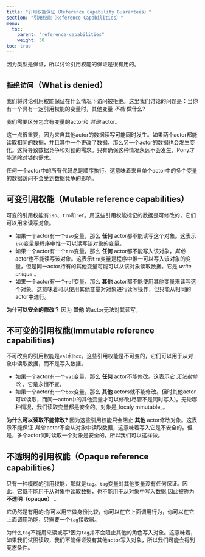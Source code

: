 ```yaml
---
title: "引用权能保证（Reference Capability Guarantees）"
section: "引用权能（Reference Capabilities）"
menu:
  toc:
    parent: "reference-capabilities"
    weight: 30
toc: true
---
```


<!-- Since types are guarantees, it's useful to talk about what guarantees a reference capability makes. -->
因为类型是保证，所以讨论引用权能的保证是很有用的。

<!-- ## What is denied -->
## `拒绝访问`（What is denied）

<!-- We're going to talk about reference capability guarantees in terms of what's _denied_. By this, we mean: what can other variables _not_ do when you have a variable with a certain reference capability? -->
我们将讨论引用权能保证在什么情况下访问被拒绝。这里我们讨论的问题是：当你有一个具有一定引用权能的变量时，其他变量 _不能_ 做什么?

<!-- We need to distinguish between the actor that contains the variable in question and _other_ actors. -->
我们需要区分包含有变量的actor和 _其他_ actor。

<!-- This is important because data reads and writes from other actors may occur concurrently. If two actors can both read the same data and one of them changes it then it will change under the feet of the other actor. This leads to data-races and the need for locks. By ensuring this situation can never occur, Pony eliminates the need for locks. -->
这一点很重要，因为来自其他actor的数据读写可能同时发生。如果两个actor都能读取相同的数据，并且其中一个更改了数据，那么另一个actor的数据也会发生变化。这将导致数据竞争和对锁的需求。只有确保这种情况永远不会发生，Pony才能消除对锁的需求。

<!-- All code within any one actor always executes sequentially. This means that data accesses from multiple variables within a single actor do not suffer from data-races. -->
任何一个actor中的所有代码总是顺序执行。这意味着来自单个actor中的多个变量的数据访问不会受到数据竞争的影响。

<!-- ## Mutable reference capabilities -->
## 可变引用权能（Mutable reference capabilities）

<!-- The __mutable__ reference capabilities are `iso`, `trn` and `ref`. These reference capabilities are __mutable__ because they can be used to both read from and write to an object. -->
可变的引用权能有`iso`、`trn`和`ref`。用这些引用权能标记的数据是可修改的，它们可以用来读写对象。

<!-- * If an actor has an `iso` variable, no other variable can be used by _any_ actor to read from or write to that object. This means an `iso` variable is the only variable anywhere in the program that can read from or write to that object. It is _read and write unique_. -->
<!-- * If an actor has a `trn` variable, no other variable can be used by _any_ actor to write to that object, and no other variable can be used by _other_ actors to read from or write to that object. This means a `trn` variable is the only variable anywhere in the program that can write to that object, but other variables held by the same actor may be able to read from it. It is _write unique_. -->
<!-- * If an actor has a `ref` variable, no other variable can be used by _other_ actors to read from or write to that object. This means that other variables can be used to read from and write to the object, but only from within the same actor. -->
* 如果一个actor有一个`iso`变量，那么 __任何__ actor都不能读写这个对象。这表示`iso`变量是程序中惟一可以读写该对象的变量。<!-- 它是读写唯一的。 -->
* 如果一个actor有一个`trn`变量，那么 __任何__ actor都不能写入该对象，_其他_ actor也不能读写该对象。这表示`trn`变量是程序中惟一可以写入该对象的变量，但是同一actor持有的其他变量可能可以从该对象读取数据。它是 _write unique_ 。
* 如果一个actor有一个`ref`变量，那么 __其他__ actor都不能使用其他变量来读写这个对象。这意味着可以使用其他变量对对象进行读写操作，但只能从相同的actor中进行。

<!-- __Why can they be used to write?__ Because they all stop _other_ actors from reading from or writing to the object. Since we know no other actor will be reading, it's safe for us to write to the object, without having to worry about data-races. And since we know no other actor will be writing, it's safe for us to read from the object, too. -->
__为什可以安全的修改？__ 因为 __其他__ 的actor无法对其读写。<!-- 没有其他actor会读取数据，所以可以安全地向对象写入数据，而不必担心数据竞争。没有其他actor会写，所以可以安全的读取。 -->

<!-- ## Immutable reference capabilities -->
## 不可变的引用权能(Immutable reference capabilities)

<!-- The __immutable__ reference capabilities are `val` and `box`. These reference capabilities are __immutable__ because they can be used to read from an object, but not to write to it. -->
不可改变的引用权能是`val`和`box`。这些引用权能是不可变的，它们可以用于从对象中读取数据，而不是写入数据。

<!-- * If an actor has a `val` variable, no other variable can be used by _any_ actor to write to that object. This means that the object can't _ever_ change. It is _globally immutable_. -->
<!-- * If an actor has a `box` variable, no other variable can be used by _other_ actors to write to that object. This means that other actors may be able to read the object and other variables in the same actor may be able to write to it (although not both). In either case, it is safe for us to read. The object is _locally immutable_. -->
* 如果一个actor有一个`val`变量，那么 __任何__ actor不能修改。这表示它 _无法被修改_ 。它是永恒不变。
* 如果一个actor有一个`box`变量，那么 __其他__ actors就不能修改。但时其他actor可以读取，而同一actor中的其他变量才可以修改(尽管不是同时写入)。无论哪种情况，我们读取变量都是安全的。对象是_localy mmutable_。

<!-- __Why can they be used to read but not write?__ Because these reference capabilities only stop _other_ actors from writing to the object. That means there is no guarantee that _other_ actors aren't reading from the object, which means it's not safe for us to write to it. It's safe for more than one actor to read from an object at the same time though, so we're allowed to do that. -->
__为什么可以读取不能修改?__ 因为这些引用权能只会阻止 __其他__ actor修改对象。这表示不能保证 _其他_ actor不会从对象中读取数据，这意味着写入它是不安全的。但是，多个actor同时读取一个对象是安全的，所以我们可以这样做。

<!-- ## Opaque reference capabilities -->
## 不透明的引用权能（Opaque reference capabilities）

<!-- There's only one __opaque__ reference capability, which is `tag`. A `tag` variable makes no guarantees about other variables at all. As a result, it can't be used to either read from or write to the object; hence the name __opaque__. -->
只有一种模糊的引用权能，那就是`tag`。`tag`变量对其他变量没有任何保证。因此，它既不能用于从对象中读取数据，也不能用于从对象中写入数据;因此被称为 __不透明（opaque）__ 。

<!-- It's still useful though: you can do identity comparison with it, you can call behaviours on it, and you can call functions on it that only need a `tag` receiver. -->
它仍然是有用的:你可以用它做身份比较，你可以在它上面调用行为，你可以在它上面调用功能，只需要一个`tag`接收器。

<!-- __Why can't `tag` be used to read or write?__ Because `tag` doesn't stop _other_ actors from writing to the object. That means if we tried to read, we would have no guarantee that there wasn't some other actor writing to the object, so we might get a race condition. -->
为什么`tag`不能用来读或写?因为`tag`并不会阻止其他的角色写入对象。这意味着，如果我们试图读取，我们不能保证没有其他actor写入对象，所以我们可能会得到竞态条件。
